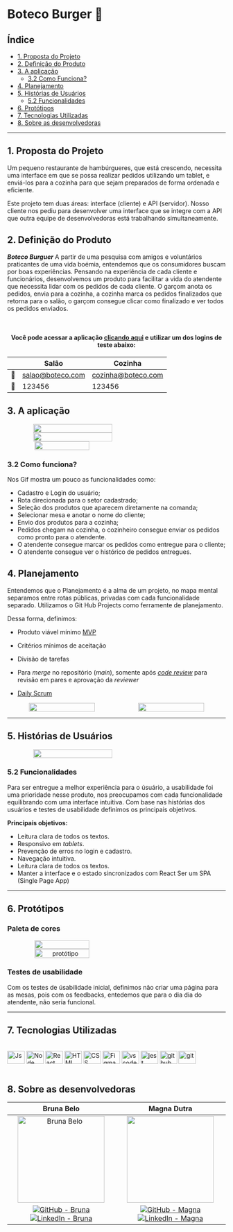 # Boteco Burger :hamburger:

## Índice

- [1. Proposta do Projeto](#proposta-do-produto)
- [2. Definição do Produto](#definição-do-produto)
- [3. A aplicação](#aplicacao)
   * [3.2 Como Funciona?](#como-funciona?)
- [4. Planejamento](#planejamento)
- [5. Histórias de Usuários](#histórias-de-usuários)
   * [5.2 Funcionalidades](#funcionálidades)
- [6. Protótipos](#art-protótipos)
- [7. Tecnologias Utilizadas](#robot-tecnologias-utilizadas)
- [8. Sobre as desenvolvedoras](#desenvolvedoras)

---

## 1. Proposta do Projeto
Um pequeno restaurante de hambúrgueres, que está crescendo, necessita uma interface em que se possa realizar pedidos utilizando um tablet, e enviá-los para a cozinha para que sejam preparados de forma ordenada e eficiente.

Este projeto tem duas áreas: interface (cliente) e API (servidor). Nosso cliente nos pediu para desenvolver uma interface que se integre com a API que outra equipe de desenvolvedoras está trabalhando simultaneamente.

## 2. Definição do Produto
**_Boteco Burguer_** A partir de uma pesquisa com amigos e voluntários praticantes de uma vida boémia, entendemos que os consumidores buscam por boas experiências. Pensando na experiência de cada cliente e funcionários, desenvolvemos um produto para facilitar a vida do atendente que necessita lidar com os pedidos de cada cliente. O garçom anota os pedidos, envia para a cozinha, a cozinha marca os pedidos finalizados que retorna para o salão, o garçom consegue clicar como finalizado e ver todos os pedidos enviados.


<br/>
 
<div align='center'>
<h4> Você pode acessar a aplicação <a href="">clicando aqui</a> e utilizar um dos logins de teste abaixo:</h4>

  
 |      |          Salão          |      Cozinha            |
 |------|-------------------------|-------------------------|
 |  📨  |     salao@boteco.com    |    cozinha@boteco.com	 |
 |  🔐  |         123456          |         123456          |

  </div>
  
## 3. A aplicação

<div align="center" style="display: flex">
  
  <img src='src/img/login.gif' alt="" width='60%'> 
  
</div>


<div align="center" style="display: flex">
  
  <img src='src/img/salao.gif' alt="" width='60%'> 
  
</div>



<div align="center" style="display: flex">
  
  <img src='src/img/cozinha.gif' alt="" width='50%'> 
  
</div>


 ### 3.2 Como funciona?
Nos Gif mostra um pouco as funcionalidades como:

- Cadastro e Login do usuário;
- Rota direcionada para o setor cadastrado;
- Seleção dos produtos que aparecem diretamente na comanda;
- Selecionar mesa e anotar o nome do cliente;
- Envio dos produtos para a cozinha;
- Pedidos chegam na cozinha, o cozinheiro consegue enviar os pedidos como pronto para o atendente.
- O atendente consegue marcar os pedidos como entregue para o cliente;
- O atendente consegue ver o histórico de pedidos entregues.



## 4. Planejamento
Entendemos que o Planejamento é a alma de um projeto, no mapa mental separamos entre rotas públicas, privadas com cada funcionalidade separado.
Utilizamos o Git Hub Projects como ferramente de planejamento.

Dessa forma, definimos:

- Produto viável mínimo [MVP](https://pt.wikipedia.org/wiki/Produto_vi%C3%A1vel_m%C3%ADnimo)

- Critérios mínimos de aceitação

- Divisão de tarefas

- Para *merge* no repositório (*main*), somente após [*code review*](https://en.wikipedia.org/wiki/Code_review) para revisão em pares e aprovação da *reviewer*

- [Daily Scrum](https://www.desenvolvimentoagil.com.br/scrum/daily_scrum)


<div align="center" style="display: flex">
  
  <img src='src/img/Mapa mental.png' alt="" width='60%'> 
  
  <img src='src/img/print-projects.png' alt="" width='60%'> 
 
</div>

---

## 5. Histórias de Usuários

<div align="center" style="display: flex">
  
  <img src='src/img/historia.png' alt="" width='60%'> 
 
</div>


 ### 5.2 Funcionalidades
 
 Para ser entregue a melhor experiência para o úsuário, a usabilidade foi uma prioridade nesse produto, nos preocupamos com cada funcionalidade equilibrando com uma interface intuitiva. Com base nas histórias dos usuários e testes de usabilidade definimos os principais objetivos.
 
**Principais objetivos:**

- Leitura clara de todos os textos.
- Responsivo em *tablets*.
- Prevenção de erros no login e cadastro.
- Navegação intuitiva.
- Leitura clara de todos os textos.
- Manter a interface e o estado sincronizados com React
Ser um SPA (Single Page App)

---

## 6. Protótipos 

### Paleta de cores

<div align="center" style="display: flex">
  
  <img src='src/img/paleta certa.png' alt="" width='50%'> 
 </div>


<div align="center" style="display: flex">
  <img src='src/img/Burguer queen tablet black.png' alt="protótipo" width='50%'> 

</div>

### **Testes de usabilidade**

Com os testes de úsabilidade inicial, definimos não criar uma página para as mesas, pois com os feedbacks, entedemos que para o dia dia do atendente, não seria funcional.
 
 
 ---
 
 ## 7. Tecnologias Utilizadas 
 
 <div style="display: inline_block"><br>
  <img align="center" alt="Js" height="30" width="40" src="https://raw.githubusercontent.com/devicons/devicon/master/icons/javascript/javascript-plain.svg">
  <img  align="center" alt="Node" height="30" width="40" src="https://cdn.jsdelivr.net/gh/devicons/devicon/icons/nodejs/nodejs-original.svg" />
  <img align="center" alt="React" height="30" width="40" src="https://raw.githubusercontent.com/devicons/devicon/master/icons/react/react-original.svg">
  <img align="center" alt="HTML" height="30" width="40" src="https://raw.githubusercontent.com/devicons/devicon/master/icons/html5/html5-original.svg">
  <img align="center" alt="CSS" height="30" width="40" src="https://raw.githubusercontent.com/devicons/devicon/master/icons/css3/css3-original.svg">
  <img align="center" alt="Figma" height="30" width="40" src="https://cdn.jsdelivr.net/gh/devicons/devicon/icons/figma/figma-original.svg" />
  <img align="center" alt="vscode" height="30" width="40" src="https://cdn.jsdelivr.net/gh/devicons/devicon/icons/vscode/vscode-original.svg" />
  <img align="center" alt="jest" height="30" width="40" src="https://cdn.jsdelivr.net/gh/devicons/devicon/icons/jest/jest-plain.svg" />
  <img align="center" alt="github" height="30" width="40" src="https://cdn.jsdelivr.net/gh/devicons/devicon/icons/github/github-original.svg" />
  <img align="center" alt="git" height="30" width="40" src="https://cdn.jsdelivr.net/gh/devicons/devicon/icons/git/git-original.svg" />
</div><br>


## 8. Sobre as desenvolvedoras



<div align='center'>

|                             Bruna Belo                       	      |                              Magna Dutra                                	|
|:------------------------------------------------------------------------------: |:------------------------------------------------------------------------------:	|
|<img alt="Bruna Belo" src="src/img/Bruna.png.jfif" height='200px'></img> | <img src="src/img/mag.jfif" alt="" height='200px'></img> 	|
| <a href='https://github.com/belobruna'><img alt='GitHub - Bruna' src='https://img.shields.io/badge/GitHub-100000?style=for-the-badge&logo=github&logoColor=white'></img></a> <a href='https://www.linkedin.com/in/bruna-belo/'><img alt='LinkedIn - Bruna' src='https://img.shields.io/badge/LinkedIn-0077B5?style=for-the-badge&logo=linkedin&logoColor=white'></img>  |  <a href='https://github.com/Magnadutra'><img alt='GitHub - Magna' src='https://img.shields.io/badge/GitHub-100000?style=for-the-badge&logo=github&logoColor=white'></img></a> <a href='https://www.linkedin.com/in/magna-dutra-70836311a/'><img alt='LinkedIn - Magna' src='https://img.shields.io/badge/LinkedIn-0077B5?style=for-the-badge&logo=linkedin&logoColor=white'></img></a> 	|          	|
</div>




